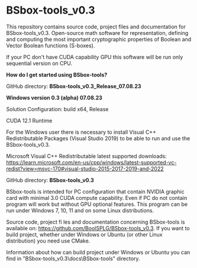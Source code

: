 # BSbox-tools_v0.3
This repository contains source code, project files and documentation for BSbox-tools_v0.3. Open-source math software for representation, defining and computing the most important cryptographic properties of Boolean and Vector Boolean functions (S-boxes).

If your PC don't have CUDA capability GPU this software will be run only sequential version on CPU.

**How do I get started using BSbox-tools?**

GitHub directory: **BSbox-tools_v0.3_Release_07.08.23**

**Windows version 0.3 (alpha) 07.08.23**

Solution Configuration: build x64, Release 

CUDA 12.1 Runtime

For the Windows user there is necessary to install Visual C++ Redistributable Packages (Visual Studio 2019) to be able to run and use the BSbox-tools_v0.3. 

Microsoft Visual C++ Redistributable latest supported downloads:
https://learn.microsoft.com/en-us/cpp/windows/latest-supported-vc-redist?view=msvc-170#visual-studio-2015-2017-2019-and-2022

GitHub directory: **BSbox-tools_v0.3**

BSbox-tools is intended for PC configuration that contain NVIDIA graphic card with minimal 3.0 CUDA compute capability. 
Even if PC do not contain program will work but without GPU optional features. 
This program can be run under Windows 7, 10, 11 and on some Linux distributions.

Source code, project fi les and documentation concerning BSbox-tools is available on: https://github.com/BoolSPLG/BSbox-tools_v0.3. 
If you want to build project, whether under Windows or Ubuntu (or other Linux distribution) you need use CMake.

Information about how can build project under Windows or Ubuntu you can find in "BSbox-tools_v0.3\docs\BSbox-tools" directory.
